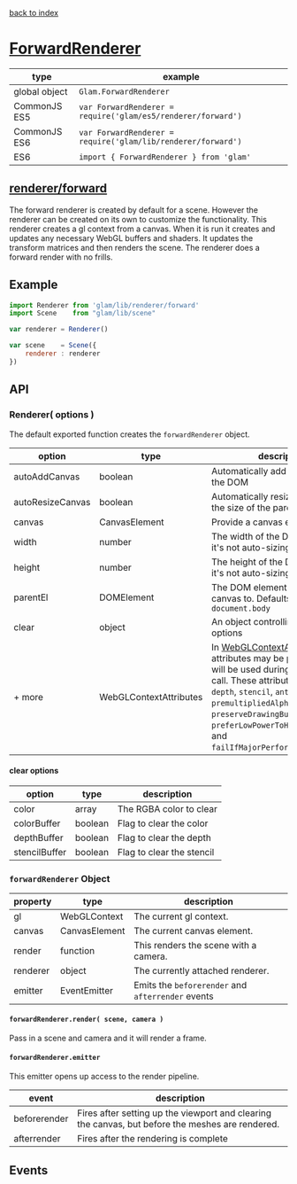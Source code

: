 [back to index](./)
# [ForwardRenderer](https://github.com/glamjs/glam/tree/master/lib/renderer/forward)

| type          | example |
| ------------- | ------------------------------------------------------------ |
| global object | `Glam.ForwardRenderer`                                       |
| CommonJS ES5  | `var ForwardRenderer = require('glam/es5/renderer/forward')` |
| CommonJS ES6  | `var ForwardRenderer = require('glam/lib/renderer/forward')` |
| ES6           | `import { ForwardRenderer } from 'glam'`                     |

## [renderer/forward](https://github.com/glamjs/glam/tree/master/lib/renderer/forward)

The forward renderer is created by default for a scene. However the renderer can be created on its own to customize the functionality. This renderer creates a gl context from a canvas. When it is run it creates and updates any necessary WebGL buffers and shaders. It updates the transform matrices and then renders the scene. The renderer does a forward render with no frills.

## Example

```js
import Renderer from 'glam/lib/renderer/forward'
import Scene    from "glam/lib/scene"

var renderer = Renderer()

var scene    = Scene({
	renderer : renderer
})
```

## API

### Renderer( options )

The default exported function creates the `forwardRenderer` object. 

| option           | type          | description |
| ---------------- | ------------- | ----------- |
| autoAddCanvas    | boolean       | Automatically add the canvas to the DOM |
| autoResizeCanvas | boolean       | Automatically resize the canvas to the size of the parent element |
| canvas           | CanvasElement | Provide a canvas element |
| width            | number        | The width of the DOM element if it's not auto-sizing |
| height           | number        | The height of the DOM element if it's not auto-sizing |
| parentEl         | DOMElement    | The DOM element to attach the canvas to. Defaults to the `document.body` | emitter          | EventEmitter  | Emits the `beforerender` and `afterrender` events |
| clear            | object        | An object controlling the clear options |
| + more  | WebGLContextAttributes | In [WebGLContextAttributes](https://www.khronos.org/registry/webgl/specs/1.0/#5.2) attributes may be passed in. They will be used during the `getContext` call. These attributes are `alpha`, `depth`, `stencil`, `antialias`, `premultipliedAlpha`, `preserveDrawingBuffer`, `preferLowPowerToHighPerformance`, and `failIfMajorPerformanceCaveat`. |

#### clear options

| option        | type     | description |
| ------------- | -------- | ----------- |
| color         | array    | The RGBA color to clear |
| colorBuffer   | boolean  | Flag to clear the color |
| depthBuffer   | boolean  | Flag to clear the depth |
| stencilBuffer | boolean  | Flag to clear the stencil |

### `forwardRenderer` Object

| property | type          | description |
| -------- | ------------- | ----------- |
| gl       | WebGLContext  | The current gl context. |
| canvas   | CanvasElement | The current canvas element. |
| render   | function      | This renders the scene with a camera. |
| renderer | object        | The currently attached renderer. |
| emitter  | EventEmitter  | Emits the `beforerender` and `afterrender` events |

#### `forwardRenderer.render( scene, camera )`

Pass in a scene and camera and it will render a frame.

#### `forwardRenderer.emitter`

This emitter opens up access to the render pipeline.

| event        | description |
| ------------ | ----------- |
| beforerender | Fires after setting up the viewport and clearing the canvas, but before the meshes are rendered. |
| afterrender  | Fires after the rendering is complete |


## Events
